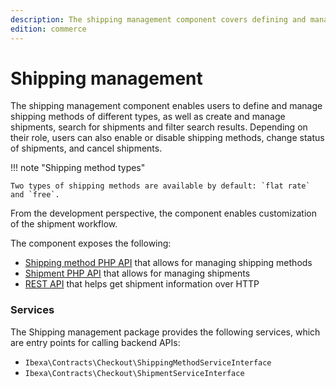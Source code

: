 ```yaml
---
description: The shipping management component covers defining and managing shipping methods as well as managing shipments and their lifecycle.
edition: commerce
---
```


# Shipping management

The shipping management component enables users to define and manage shipping methods of different types, as well as create and manage shipments, search for shipments and filter search results. 
Depending on their role, users can also enable or disable shipping methods, change status of shipments, and cancel shipments.

!!! note "Shipping method types"

    Two types of shipping methods are available by default: `flat rate` and `free`.

From the development perspective, the component enables customization of the shipment workflow.

The component exposes the following:

- [Shipping method PHP API](shipping_method_api.md) that allows for managing shipping methods
- [Shipment PHP API](shipment_api.md) that allows for managing shipments
- [REST API](../../api/rest_api/rest_api_reference/rest_api_reference.html#managing-shipments) that helps get shipment information over HTTP

### Services

The Shipping management package provides the following services, which are entry points for calling backend APIs:

- `Ibexa\Contracts\Checkout\ShippingMethodServiceInterface`
- `Ibexa\Contracts\Checkout\ShipmentServiceInterface`
